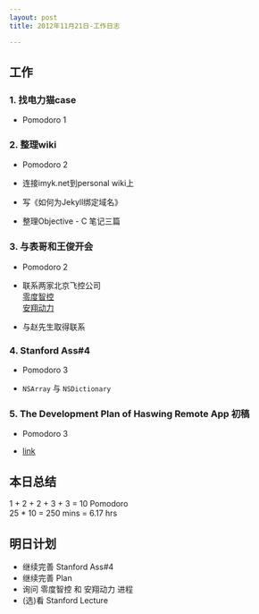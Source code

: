 ```yaml
---
layout: post
title: 2012年11月21日-工作日志  

---
```


  
## 工作

### 1. 找电力猫case    
-  Pomodoro  1  

### 2. 整理wiki

-  Pomodoro   2  

-  连接imyk.net到personal wiki上  

-  写《如何为Jekyll绑定域名》  

-  整理Objective - C 笔记三篇   

### 3. 与表哥和王俊开会

-  Pomodoro  2  
  
-  联系两家北京飞控公司  
[零度智控](http://www.zerouav.com)  
[安翔动力](http://afuav.com)  

-  与赵先生取得联系    
  
### 4. Stanford Ass#4
  
- 	Pomodoro 3
  
- 	`NSArray` 与 `NSDictionary`

### 5. The Development Plan of Haswing Remote App 初稿  
  
-  Pomodoro 3  
  
-  [link](http://imyk.net/plan)
  
## 本日总结    

1 + 2 + 2 + 3 + 3 = 10 Pomodoro    
25 * 10 = 250 mins = 6.17 hrs  
  
## 明日计划      
  
- 继续完善 Stanford Ass#4
- 继续完善 Plan  
- 询问 零度智控 和 安翔动力 进程  
- (选)看 Stanford Lecture
